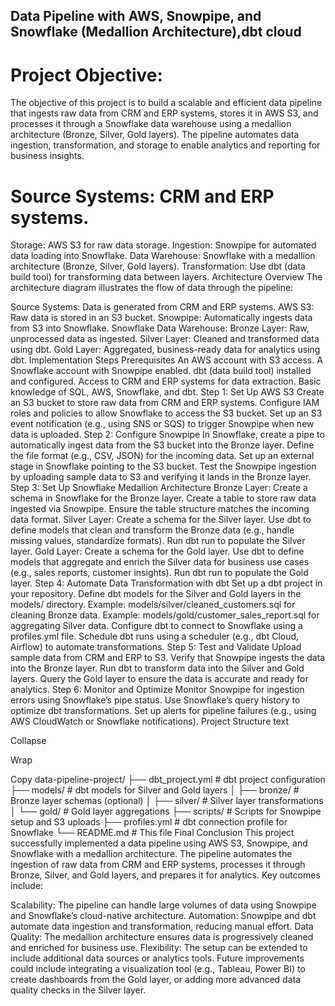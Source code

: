 ## Data Pipeline with AWS, Snowpipe, and Snowflake (Medallion Architecture),dbt cloud

# Project Objective:
The objective of this project is to build a scalable and efficient data pipeline that ingests raw data from CRM and ERP systems, stores it in AWS S3, and processes it through a Snowflake data warehouse using a medallion architecture (Bronze, Silver, Gold layers). The pipeline automates data ingestion, transformation, and storage to enable analytics and reporting for business insights.

# Source Systems: CRM and ERP systems.
Storage: AWS S3 for raw data storage.
Ingestion: Snowpipe for automated data loading into Snowflake.
Data Warehouse: Snowflake with a medallion architecture (Bronze, Silver, Gold layers).
Transformation: Use dbt (data build tool) for transforming data between layers.
Architecture Overview
The architecture diagram illustrates the flow of data through the pipeline:

Source Systems: Data is generated from CRM and ERP systems.
AWS S3: Raw data is stored in an S3 bucket.
Snowpipe: Automatically ingests data from S3 into Snowflake.
Snowflake Data Warehouse:
Bronze Layer: Raw, unprocessed data as ingested.
Silver Layer: Cleaned and transformed data using dbt.
Gold Layer: Aggregated, business-ready data for analytics using dbt.
Implementation Steps
Prerequisites
An AWS account with S3 access.
A Snowflake account with Snowpipe enabled.
dbt (data build tool) installed and configured.
Access to CRM and ERP systems for data extraction.
Basic knowledge of SQL, AWS, Snowflake, and dbt.
Step 1: Set Up AWS S3
Create an S3 bucket to store raw data from CRM and ERP systems.
Configure IAM roles and policies to allow Snowflake to access the S3 bucket.
Set up an S3 event notification (e.g., using SNS or SQS) to trigger Snowpipe when new data is uploaded.
Step 2: Configure Snowpipe
In Snowflake, create a pipe to automatically ingest data from the S3 bucket into the Bronze layer.
Define the file format (e.g., CSV, JSON) for the incoming data.
Set up an external stage in Snowflake pointing to the S3 bucket.
Test the Snowpipe ingestion by uploading sample data to S3 and verifying it lands in the Bronze layer.
Step 3: Set Up Snowflake Medallion Architecture
Bronze Layer:
Create a schema in Snowflake for the Bronze layer.
Create a table to store raw data ingested via Snowpipe.
Ensure the table structure matches the incoming data format.
Silver Layer:
Create a schema for the Silver layer.
Use dbt to define models that clean and transform the Bronze data (e.g., handle missing values, standardize formats).
Run dbt run to populate the Silver layer.
Gold Layer:
Create a schema for the Gold layer.
Use dbt to define models that aggregate and enrich the Silver data for business use cases (e.g., sales reports, customer insights).
Run dbt run to populate the Gold layer.
Step 4: Automate Data Transformation with dbt
Set up a dbt project in your repository.
Define dbt models for the Silver and Gold layers in the models/ directory.
Example: models/silver/cleaned_customers.sql for cleaning Bronze data.
Example: models/gold/customer_sales_report.sql for aggregating Silver data.
Configure dbt to connect to Snowflake using a profiles.yml file.
Schedule dbt runs using a scheduler (e.g., dbt Cloud, Airflow) to automate transformations.
Step 5: Test and Validate
Upload sample data from CRM and ERP to S3.
Verify that Snowpipe ingests the data into the Bronze layer.
Run dbt to transform data into the Silver and Gold layers.
Query the Gold layer to ensure the data is accurate and ready for analytics.
Step 6: Monitor and Optimize
Monitor Snowpipe for ingestion errors using Snowflake’s pipe status.
Use Snowflake’s query history to optimize dbt transformations.
Set up alerts for pipeline failures (e.g., using AWS CloudWatch or Snowflake notifications).
Project Structure
text

Collapse

Wrap

Copy
data-pipeline-project/
├── dbt_project.yml         # dbt project configuration
├── models/                 # dbt models for Silver and Gold layers
│   ├── bronze/             # Bronze layer schemas (optional)
│   ├── silver/             # Silver layer transformations
│   └── gold/               # Gold layer aggregations
├── scripts/                # Scripts for Snowpipe setup and S3 uploads
├── profiles.yml            # dbt connection profile for Snowflake
└── README.md               # This file
Final Conclusion
This project successfully implemented a data pipeline using AWS S3, Snowpipe, and Snowflake with a medallion architecture. The pipeline automates the ingestion of raw data from CRM and ERP systems, processes it through Bronze, Silver, and Gold layers, and prepares it for analytics. Key outcomes include:

Scalability: The pipeline can handle large volumes of data using Snowpipe and Snowflake’s cloud-native architecture.
Automation: Snowpipe and dbt automate data ingestion and transformation, reducing manual effort.
Data Quality: The medallion architecture ensures data is progressively cleaned and enriched for business use.
Flexibility: The setup can be extended to include additional data sources or analytics tools.
Future improvements could include integrating a visualization tool (e.g., Tableau, Power BI) to create dashboards from the Gold layer, or adding more advanced data quality checks in the Silver layer.
